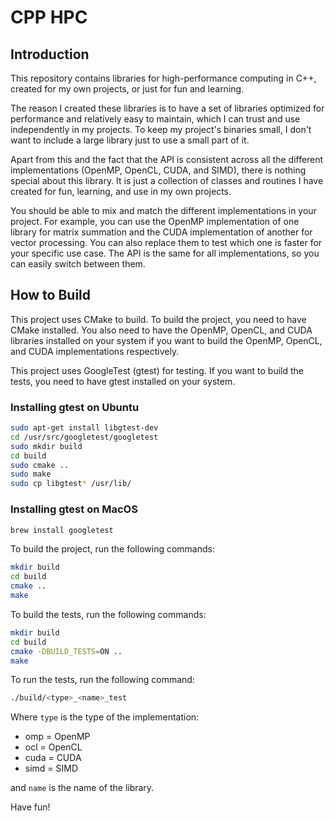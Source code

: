 # CPP HPC

## Introduction

This repository contains libraries for high-performance computing in C++, created for my own projects, or just for fun and learning.

The reason I created these libraries is to have a set of libraries optimized for performance and relatively easy to maintain, which I can trust and use independently in my projects. To keep my project's binaries small, I don't want to include a large library just to use a small part of it.

Apart from this and the fact that the API is consistent across all the different implementations (OpenMP, OpenCL, CUDA, and SIMD), there is nothing special about this library. It is just a collection of classes and routines I have created for fun, learning, and use in my own projects.

You should be able to mix and match the different implementations in your project. For example, you can use the OpenMP implementation of one library for matrix summation and the CUDA implementation of another for vector processing. You can also replace them to test which one is faster for your specific use case. The API is the same for all implementations, so you can easily switch between them.

## How to Build

This project uses CMake to build. To build the project, you need to have CMake installed. You also need to have the OpenMP, OpenCL, and CUDA libraries installed on your system if you want to build the OpenMP, OpenCL, and CUDA implementations respectively.

This project uses GoogleTest (gtest) for testing. If you want to build the tests, you need to have gtest installed on your system.

### Installing gtest on Ubuntu

```bash
sudo apt-get install libgtest-dev
cd /usr/src/googletest/googletest
sudo mkdir build
cd build
sudo cmake ..
sudo make
sudo cp libgtest* /usr/lib/
```

### Installing gtest on MacOS

```bash
brew install googletest
```

To build the project, run the following commands:

```bash
mkdir build
cd build
cmake ..
make
```

To build the tests, run the following commands:

```bash
mkdir build
cd build
cmake -DBUILD_TESTS=ON ..
make
```

To run the tests, run the following command:

```bash
./build/<type>_<name>_test
```

Where `type` is the type of the implementation:

* omp  = OpenMP
* ocl  = OpenCL
* cuda = CUDA
* simd = SIMD

and `name` is the name of the library.

Have fun!
